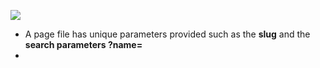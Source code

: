 ![](https://i.imgur.com/SBAYWGa.png)
- A page file has unique parameters provided such as the **slug** and the **search parameters ?name=**
- 
